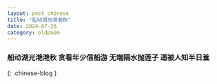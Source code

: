 ```yaml
---
layout: post_chinese
title: "船动湖光滟滟秋"
date: 2024-07-26
category: oldpoem
---
```


### 船动湖光滟滟秋 贪看年少信船游 无端隔水抛莲子 遥被人知半日羞
{: .chinese-blog }
